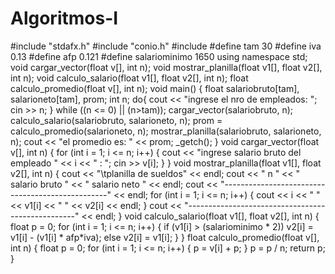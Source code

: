 # Algoritmos-I
#include "stdafx.h"
#include "conio.h"
#include <iostream>
#define tam 30
#define iva 0.13
#define afp 0.121
#define salariominimo 1650
using namespace std;
void cargar_vector(float v[], int n);
void mostrar_planilla(float v1[], float v2[], int n);
void calculo_salario(float v1[], float v2[], int n);
float calculo_promedio(float v[], int n);
void main()
{
float salariobruto[tam], salarioneto[tam], prom;
int n;
do{
cout << "ingrese el nro de empleados: ";
cin >> n;
} while ((n <= 0) || (n>tam));
cargar_vector(salariobruto, n);
calculo_salario(salariobruto, salarioneto, n);
prom = calculo_promedio(salarioneto, n);
mostrar_planilla(salariobruto, salarioneto, n);
cout << "el promedio es: " << prom;
_getch();
}
void cargar_vector(float v[], int n)
{
for (int i = 1; i <= n; i++)
{
cout << "ingrese salario bruto del empleado " << i << " : ";
cin >> v[i];
}
}
void mostrar_planilla(float v1[], float v2[], int n)
{
cout << "\tplanilla de sueldos" << endl;
cout << " n " << " salario bruto " << " salario neto " << endl;
cout << "-------------------------------------------------" << endl;
for (int i = 1; i <= n; i++)
{
cout << i << " " << v1[i] << " " << v2[i] << endl;
}
cout << "--------------------------------------------------" << endl;
}
void calculo_salario(float v1[], float v2[], int n)
{
float p = 0;
for (int i = 1; i <= n; i++)
{
if (v1[i] > (salariominimo * 2))
v2[i] = v1[i] - (v1[i] * afp*iva);
else
v2[i] = v1[i];
}
}
float calculo_promedio(float v[], int n)
{
float p = 0;
for (int i = 1; i <= n; i++)
{
p = v[i] + p;
}
p = p / n;
return p;
}
